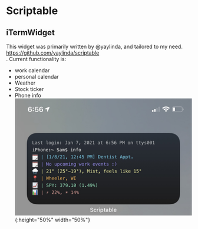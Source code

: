 # Scriptable
## iTermWidget
This widget was primarily written by @yaylinda, and tailored to my need. https://github.com/yaylinda/scriptable</br>. Current functionality is:
* work calendar 
* personal calendar 
* Weather 
* Stock ticker 
* Phone info
![alt text](https://github.com/SamHossain/Scriptable/blob/main/iTerm.jpg?raw=true){:height="50%" width="50%"}


